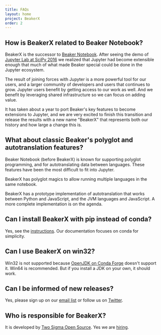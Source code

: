 ```yaml
---
title: FAQs
layout: home
project: BeakerX
order: 2
---
```


## How is BeakerX related to Beaker Notebook?

BeakerX is the successor to [Beaker Notebook](http://beakernotebook.com/).
After seeing the demo of
[Jupyter Lab at SciPy 2016](https://www.youtube.com/watch?v=Ejh0ftSjk6g)
we realized that Jupyter had become extensible enough that much of
what made Beaker special could be done in the Jupyter ecosystem.

The result of joining forces with Jupyter is a more powerful tool for
our users, and a larger community of developers and users that
continues to grow.  Jupyter users benefit by getting access to our
work as well.  And we benefit by leveraging shared infrastructure so
we can focus on adding value.

It has taken about a year to port Beaker's key features to become
extensions to Jupyter, and we are very excited to finish this
transition and release the results with a new name "BeakerX" that
represents both our history and how large a change this is.

## What about classic Beaker's polyglot and autotranslation features?

Beaker Notebook (before BeakerX) is known for supporting polyglot
programming, and for autotranslating data between languages.  These
features have been the most difficult to fit into Jupyter.

BeakerX has polyglot magics to allow running multiple languages in the
same notebook.

BeakerX has a prototype implementation of autotranslation that works
between Python and JavaScript, and the JVM languages and JavaScript.
A more complete implementation is on the agenda.

## Can I install BeakerX with pip instead of conda?

Yes, see the [instructions](/documentation#installation-with-pip).  Our documentation
focuses on conda for simplicity.

## Can I use BeakerX on win32?

Win32 is not supported because [OpenJDK on Conda Forge](https://anaconda.org/conda-forge/openjdk)
doesn't support it.  Win64 is recommended.  But if you install a JDK
on your own, it should work.

## Can I be informed of new releases?

Yes, please sign up on our [email
list](http://beakernotebook.us3.list-manage.com/subscribe?u=d05838b85c905bc618b25e5a9&id=6b3010163c)
or follow us on [Twitter](https://twitter.com/beakerxnotebook).

## Who is responsible for BeakerX?

It is developed by [Two Sigma Open
Source](http://opensource.twosigma.com/). Yes we are
[hiring](https://www.twosigma.com/careers).
